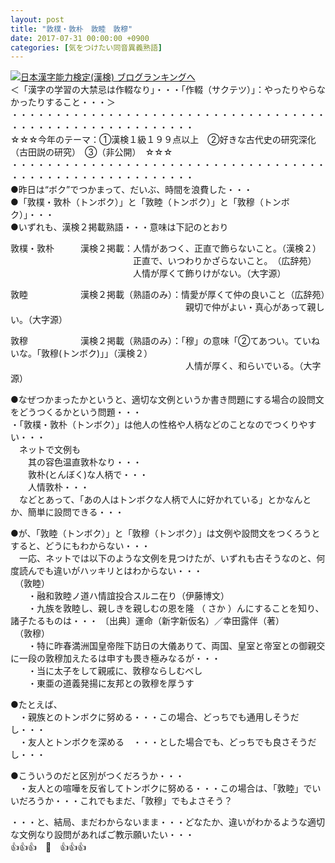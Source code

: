 ```yaml
---
layout: post
title: "敦樸・敦朴　敦睦　敦穆"
date: 2017-07-31 00:00:00 +0900
categories: [気をつけたい同音異義熟語]
---
```


[![](/syuusyuu9701/assets/images/敦樸・敦朴-敦睦-敦穆-br_c_3028_1.gif)](http://blog.with2.net/link.php?1659096:3028 "日本漢字能力検定(漢検) ブログランキングへ")[日本漢字能力検定(漢検) ブログランキングへ](http://blog.with2.net/link.php?1659096:3028)  
＜「漢字の学習の大禁忌は作輟なり」・・・「作輟（サクテツ）」：やったりやらなかったりすること・・・＞  
・・・・・・・・・・・・・・・・・・・・・・・・・・・・・・・・・・・・・・・・・・・・・・・・・・・・・・・・・  
☆☆☆今年のテーマ：①漢検１級１９９点以上　②好きな古代史の研究深化（古田説の研究）　③（非公開）　☆☆☆　　  
・・・・・・・・・・・・・・・・・・・・・・・・・・・・・・・・・・・・・・・・・・・・・・・・・・・・・・・・・  
●昨日は“ボク”でつかまって、だいぶ、時間を浪費した・・・  
●「敦樸・敦朴（トンボク）」と「敦睦（トンボク）」と「敦穆（トンボク）」・・・  
●いずれも、漢検２掲載熟語・・・意味は下記のとおり  
  
敦樸・敦朴　　　漢検２掲載：人情があつく、正直で飾らないこと。（漢検２）  
　　　　　　　　　　　　　　正直で、いつわりかざらないこと。　（広辞苑）  
　　　　　　　　　　　　　　人情が厚くて飾りけがない。（大字源）  
  
敦睦　　　　　　漢検２掲載（熟語のみ）：情愛が厚くて仲の良いこと（広辞苑）　  
　　　　　　　　　　　　　　　　　　　　親切で仲がよい・真心があって親しい。（大字源）  
  
敦穆　　　　　　漢検２掲載（熟語のみ）：「穆」の意味「②てあつい。ていねいな。「敦穆(トンボク)」」（漢検２）　  
　　　　　　　　　　　　　　　　　　　　人情が厚く、和らいでいる。（大字源）  
  
●なぜつかまったかというと、適切な文例というか書き問題にする場合の設問文をどうつくるかという問題・・・  
・「敦樸・敦朴（トンボク）」は他人の性格や人柄などのことなのでつくりやすい・・・　  
　ネットで文例も  
　　其の容色温直敦朴なり・・・  
　　敦朴(とんぼく)な人柄で・・・  
　　人情敦朴・・・  
　などとあって、「あの人はトンボクな人柄で人に好かれている」とかなんとか、簡単に設問できる・・・  
  
●が、「敦睦（トンボク）」と「敦穆（トンボク）」は文例や設問文をつくろうとすると、どうにもわからない・・・  
　一応、ネットでは以下のような文例を見つけたが、いずれも古そうなのと、何度読んでも違いがハッキリとはわからない・・・  
　（敦睦）  
　　・融和敦睦ノ道ハ情誼投合スルニ在り（伊藤博文）  
　　・九族を敦睦し、親しきを親しむの恩を隆 （ さか ）んにすることを知り、諸子たるものは・・・ 〔出典〕運命（新字新仮名）／幸田露伴（著）  
　（敦穆）  
　　・特に昨春満洲国皇帝陛下訪日の大儀ありて、両国、皇室と帝室との御親交に一段の敦穆加えたるは申すも畏き極みなるが・・・  
　　・当に太子をして親戚に、敦穆ならしむべし  
　　・東亜の道義発揚に友邦との敦穆を厚うす  
  
●たとえば、  
　・親族とのトンボクに努める・・・この場合、どっちでも通用しそうだし・・・  
　・友人とトンボクを深める　・・・とした場合でも、どっちでも良さそうだし・・・  
  
●こういうのだと区別がつくだろうか・・・  
　・友人との喧嘩を反省してトンボクに努める・・・この場合は、「敦睦」でいいだろうか・・・これでもまだ、「敦穆」でもよさそう？  
  
・・・と、結局、まだわからないまま・・・どなたか、違いがわかるような適切な文例なり設問があればご教示願いたい・・・  
👍👍👍　🐔　👍👍👍